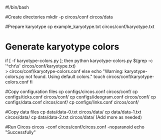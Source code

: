 #!/bin/bash

#Create directories
mkdir -p circos/conf circos/data

#Prepare karyotype
cp example_karyotype.txt circos/conf/karyotype.txt

# Generate karyotype colors
if [ -f karyotype-colors.py ]; then
    python karyotype-colors.py $(grep -c '^chr\s' circos/conf/karyotype.txt) \
        > circos/conf/karyotype-colors.conf
else
    echo "Warning: karyotype-colors.py not found. Using default colors."
    touch circos/conf/karyotype-colors.conf
fi

#Copy configuration files
cp configs/circos.conf   circos/conf/
cp configs/ticks.conf    circos/conf/
cp configs/ideogram.conf circos/conf/
cp configs/data.conf     circos/conf/
cp configs/links.conf    circos/conf/

#Copy data files
cp data/data-0.txt circos/data/
cp data/data-1.txt circos/data/
cp data/data-2.txt circos/data/
 (Add more as needed)

#Run Circos
circos -conf circos/conf/circos.conf -noparanoid
echo "Successfully"
